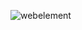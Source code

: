 ![webelement](https://github.com/DnyaneshwariThete/Test/assets/169145010/e88443b8-e4b8-498f-b81c-1e22796b9a57)

